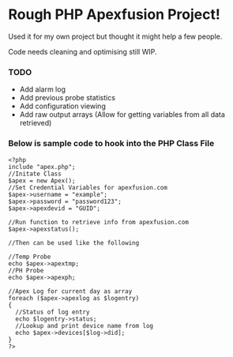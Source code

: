 # Rough PHP Apexfusion Project!

Used it for my own project but thought it might help a few people. 

Code needs cleaning and optimising still WIP.

### TODO
* Add alarm log
* Add previous probe statistics
* Add configuration viewing
* Add raw output arrays (Allow for getting variables from all data retrieved)

### Below is sample code to hook into the PHP Class File

```
<?php
include "apex.php";
//Initate Class
$apex = new Apex();
//Set Credential Variables for apexfusion.com
$apex->username = "example";
$apex->password = "password123";
$apex->apexdevid = "GUID";

//Run function to retrieve info from apexfusion.com
$apex->apexstatus();

//Then can be used like the following

//Temp Probe
echo $apex->apextmp;
//PH Probe
echo $apex->apexph;

//Apex Log for current day as array
foreach ($apex->apexlog as $logentry)
{
  //Status of log entry
  echo $logentry->status;
  //Lookup and print device name from log
  echo $apex->devices[$log->did];
}
?>
```
